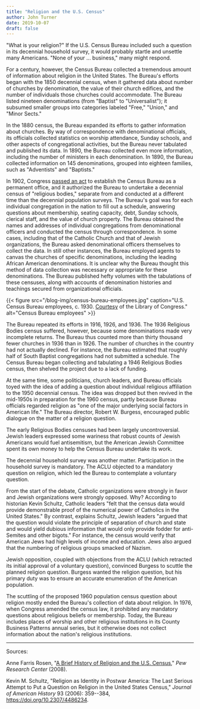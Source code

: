 ```yaml
---
title: "Religion and the U.S. Census"
author: John Turner
date: 2019-10-07
draft: false
---
```


"What is your religion?" If the U.S. Census Bureau included such a question in its decennial household survey, it would probably startle and unsettle many Americans. "None of your ... business," many might respond.

For a century, however, the Census Bureau collected a tremendous amount of information about religion in the United States. The Bureau's efforts began with the 1850 decennial census, when it gathered data about number of churches by denomination, the value of their church edifices, and the number of individuals those churches could accommodate. The Bureau listed nineteen denominations (from "Baptist" to "Universalist"); it subsumed smaller groups into categories labeled "Free," "Union," and "Minor Sects."

In the 1880 census, the Bureau expanded its efforts to gather information about churches. By way of correspondence with denominational officials, its officials collected statistics on worship attendance, Sunday schools, and other aspects of congregational activities, but the Bureau never tabulated and published its data. In 1890, the Bureau collected even more information, including the number of ministers in each denomination. In 1890, the Bureau collected information on 145 denominations, grouped into eighteen families, such as "Adventists" and "Baptists."

In 1902, Congress [passed an act](https://www.loc.gov/law/help/statutes-at-large/57th-congress/session-1/c57s1ch139.pdf) to establish the Census Bureau as a permanent office, and it authorized the Bureau to undertake a decennial census of "religious bodies," separate from and conducted at a different time than the decennial population surveys. The Bureau's goal was for each individual congregation in the nation to fill out a schedule, answering questions about membership, seating capacity, debt, Sunday schools, clerical staff, and the value of church property. The Bureau obtained the names and addresses of individual congregations from denominational officers and conducted the census through correspondence. In some cases, including that of the Catholic Church and that of Jewish organizations, the Bureau asked denominational officers themselves to collect the data. In still other instances, the Bureau employed agents to canvas the churches of specific denominations, including the leading African American denominations. It is unclear why the Bureau thought this method of data collection was necessary or appropriate for these denominations. The Bureau published hefty volumes with the tabulations of these censuses, along with accounts of denomination histories and teachings secured from organizational officials.

{{< figure src="/blog-img/census-bureau-employees.jpg" caption="U.S. Census Bureau employees, c. 1930. [Courtesy](https://www.loc.gov/pictures/item/2004671454/) of the Library of Congress." alt="Census Bureau employees" >}}

The Bureau repeated its efforts in 1916, 1926, and 1936. The 1936 Religious Bodies census suffered, however, because some denominations made very incomplete returns. The Bureau thus counted more than thirty thousand fewer churches in 1936 than in 1926. The number of churches in the country had not actually declined. For instance, the Bureau estimated that roughly half of South Baptist congregations had not submitted a schedule. The Census Bureau began collecting and tabulating a 1946 Religious Bodies census, then shelved the project due to a lack of funding.

At the same time, some politicians, church leaders, and Bureau officials toyed with the idea of adding a question about individual religious affiliation to the 1950 decennial census. The idea was dropped but then revived in the mid-1950s in preparation for the 1960 census, partly because Bureau officials regarded religion as "one of the major underlying social factors in American life." The Bureau director, Robert W. Burgess, encouraged public dialogue on the matter of a religion question.

The early Religious Bodies censuses had been largely uncontroversial. Jewish leaders expressed some wariness that robust counts of Jewish Americans would fuel antisemitism, but the American Jewish Committee spent its own money to help the Census Bureau undertake its work.

The decennial household survey was another matter. Participation in the household survey is mandatory. The ACLU objected to a mandatory question on religion, which led the Bureau to contemplate a voluntary question.

From the start of the debate, Catholic organizations were strongly in favor and Jewish organizations were strongly opposed. Why? According to historian Kevin Schultz, Catholic leaders "felt that the census data would provide demonstrable proof of the numerical power of Catholics in the United States." By contrast, explains Schultz, Jewish leaders "argued that the question would violate the principle of separation of church and state and would yield dubious information that would only provide fodder for anti-Semites and other bigots." For instance, the census would verify that American Jews had high levels of income and education. Jews also argued that the numbering of religious groups smacked of Nazism.

Jewish opposition, coupled with objections from the ACLU (which retracted its initial approval of a voluntary question), convinced Burgess to scuttle the planned religion question. Burgess wanted the religion question, but his primary duty was to ensure an accurate enumeration of the American population.

The scuttling of the proposed 1960 population census question about religion mostly ended the Bureau's collection of data about religion. In 1976, when Congress amended the census law, it prohibited any mandatory questions about religious beliefs or membership. Today, the Bureau includes places of worship and other religious institutions in its County Business Patterns annual series, but it otherwise does not collect information about the nation's religious institutions.

------------

Sources:

Anne Farris Rosen, "[A Brief History of Religion and the U.S.
Census](https://www.pewforum.org/2010/01/26/a-brief-history-of-religion-and-the-u-s-census/),"
*Pew Research Center* (2008).

Kevin M. Schultz, "Religion as Identity in Postwar America: The Last
Serious Attempt to Put a Question on Religion in the United States
Census," *Journal of American History* 93 (2006): 359--384, <https://doi.org/10.2307/4486234>.
